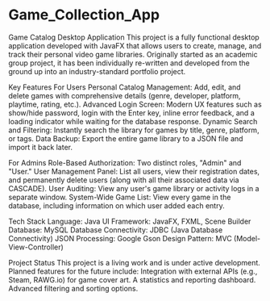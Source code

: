 # Game_Collection_App
Game Catalog Desktop Application
This project is a fully functional desktop application developed with JavaFX that allows users to create, manage, and track their personal video game libraries. Originally started as an academic group project, it has been individually re-written and developed from the ground up into an industry-standard portfolio project.

Key Features
For Users
Personal Catalog Management: Add, edit, and delete games with comprehensive details (genre, developer, platform, playtime, rating, etc.).
Advanced Login Screen: Modern UX features such as show/hide password, login with the Enter key, inline error feedback, and a loading indicator while waiting for the database response.
Dynamic Search and Filtering: Instantly search the library for games by title, genre, platform, or tags.
Data Backup: Export the entire game library to a JSON file and import it back later.

For Admins
Role-Based Authorization: Two distinct roles, "Admin" and "User."
User Management Panel: List all users, view their registration dates, and permanently delete users (along with all their associated data via CASCADE).
User Auditing: View any user's game library or activity logs in a separate window.
System-Wide Game List: View every game in the database, including information on which user added each entry.

Tech Stack
Language: Java
UI Framework: JavaFX, FXML, Scene Builder
Database: MySQL
Database Connectivity: JDBC (Java Database Connectivity)
JSON Processing: Google Gson
Design Pattern: MVC (Model-View-Controller)


Project Status
This project is a living work and is under active development. Planned features for the future include:
Integration with external APIs (e.g., Steam, RAWG.io) for game cover art.
A statistics and reporting dashboard.
Advanced filtering and sorting options.
